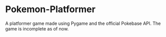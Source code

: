 # Pokemon-Platformer
A platformer game made using Pygame and the official Pokebase API. The game is incomplete as of now.
